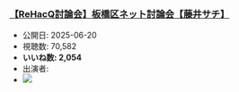 ### [【ReHacQ討論会】板橋区ネット討論会【藤井サチ】](https://www.youtube.com/watch?v=DmiKtOIqqQU)
-   公開日: 2025-06-20
-   視聴数: 70,582
-   **いいね数: 2,054**
-   出演者: 
- [![](https://img.youtube.com/vi/DmiKtOIqqQU/hqdefault.jpg)](https://www.youtube.com/watch?v=DmiKtOIqqQU)
